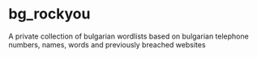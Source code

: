 # bg_rockyou
A private collection of bulgarian wordlists based on bulgarian telephone numbers, names, words and previously breached websites
